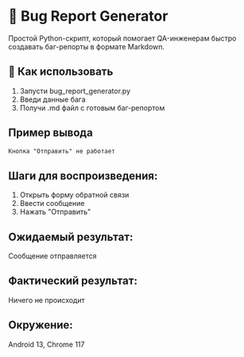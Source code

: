 # 🐞 Bug Report Generator

Простой Python-скрипт, который помогает QA-инженерам быстро создавать баг-репорты в формате Markdown.

## 🚀 Как использовать

1. Запусти bug_report_generator.py
2. Введи данные бага
3. Получи .md файл с готовым баг-репортом

## Пример вывода

```markdown
Кнопка "Отправить" не работает
```

## Шаги для воспроизведения:
1. Открыть форму обратной связи  
2. Ввести сообщение  
3. Нажать "Отправить"

## Ожидаемый результат:
Сообщение отправляется

## Фактический результат:
Ничего не происходит

## Окружение:
Android 13, Chrome 117
